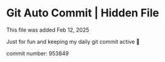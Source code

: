 # Git Auto Commit | Hidden File

This file was added Feb 12, 2025

Just for fun and keeping my daily git commit active 🤪

commit number: 953849
